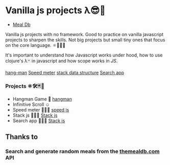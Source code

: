 # Vanilla js projects λ😎🚀

* [Meal Db](#mealdb)

Vanilla js projects with no framework. Good to practice on vanilla javascript projects to sharpen the skills.
Not big projects but small tiny ones that focus on the core language. ⚛️💪🏻🤓

It's important to understand how Javascript works under hood, how to use clojure's λ🃏 in javascript and how scope works in _JS_.

[hang-man](#search-app)
[Speed meter](#speed)
[stack data structure](#stack)
[Search app](#search-app)

### Projects ⚛️🛠🃏🤗

* Hangman Game 🐙 [hangman](https://codepen.io/legionista1994/pen/ExPdMZB) <a name = "hang-man"> </a>
* Infinitive Scroll ☺️
* Speed meter 🧚🏻‍♂️ [speed js](https://codepen.io/legionista1994/pen/xxZyBdK) <a name = "speed"> </a>
* Stack js 🧚🏻‍🍛  [Stack js](https://codepen.io/legionista1994/pen/dyGrKEe) <a name = "stack"> </a>
* Search app 🧚🏻‍🍛  [Stack js](https://codepen.io/legionista1994/pen/dyGrKEe) <a name = "search-app"> </a>

## Thanks to

### Search and generate random meals from the [themealdb.com](www.themealdb.com) API <a name = "mealdb"> </a>
